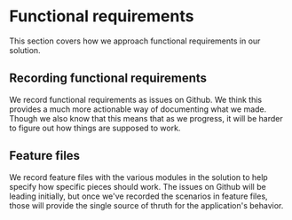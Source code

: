 # Functional requirements

This section covers how we approach functional requirements in our solution.

## Recording functional requirements

We record functional requirements as issues on Github. We think this provides a much
more actionable way of documenting what we made. Though we also know that this means
that as we progress, it will be harder to figure out how things are supposed to work.

## Feature files

We record feature files with the various modules in the solution to help specify how
specific pieces should work. The issues on Github will be leading initially, but once
we've recorded the scenarios in feature files, those will provide the single source of
thruth for the application's behavior.
